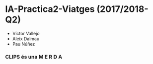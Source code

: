 # IA-Practica2-Viatges (2017/2018-Q2)
* Víctor Vallejo
* Aleix Dalmau 
* Pau Núñez
### **CLIPS és una M E R D A**
